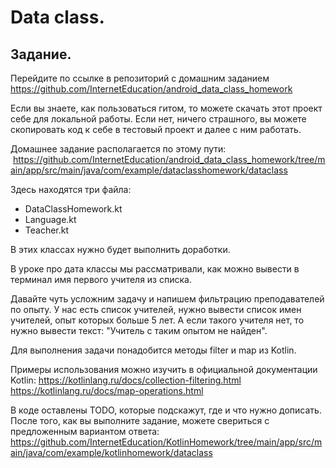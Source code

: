 # Data class.
## Задание.
Перейдите по ссылке в репозиторий с домашним заданием
https://github.com/InternetEducation/android_data_class_homework

Если вы знаете, как пользоваться гитом, 
то можете скачать этот проект себе для локальной работы. 
Если нет, ничего страшного, вы можете скопировать код к себе в тестовый 
проект и далее с ним работать.

Домашнее задание располагается по этому пути:
 https://github.com/InternetEducation/android_data_class_homework/tree/main/app/src/main/java/com/example/dataclasshomework/dataclass

Здесь находятся три файла:
* DataClassHomework.kt
* Language.kt
* Teacher.kt

В этих классах нужно будет выполнить доработки.

В уроке про дата классы мы рассматривали, 
как можно вывести в терминал имя первого учителя из списка.

Давайте чуть усложним задачу и напишем фильтрацию преподавателей по опыту. 
У нас есть список учителей, нужно вывести список имен учителей, 
опыт которых больше 5 лет. 
А если такого учителя нет, 
то нужно вывести текст: "Учитель с таким опытом не найден".

Для выполнения задачи понадобится методы filter и map из Kotlin.

Примеры использования можно изучить в официальной документации Kotlin:
https://kotlinlang.ru/docs/collection-filtering.html
https://kotlinlang.ru/docs/map-operations.html

В коде оставлены TODO, которые подскажут, где и что нужно дописать.
После того, как вы выполните задание, 
можете свериться с предложенным вариантом ответа: 
https://github.com/InternetEducation/KotlinHomework/tree/main/app/src/main/java/com/example/kotlinhomework/dataclass
